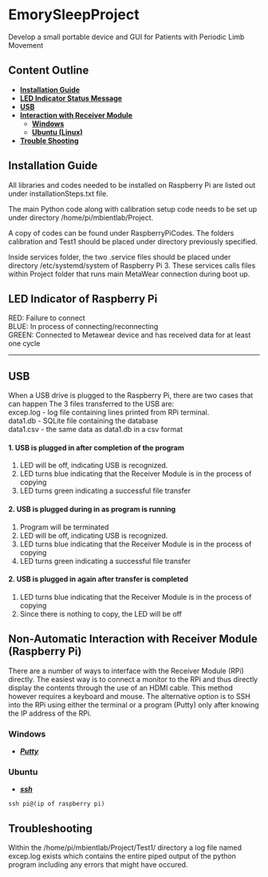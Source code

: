 EmorySleepProject
===========
Develop a small portable device and GUI for Patients with Periodic Limb Movement 
## Content Outline
- [**Installation Guide**](#installation-guide)
- [**LED Indicator Status Message**](#led-indicator-of-raspberry-pi)
- [**USB**](#usb)
- [**Interaction with Receiver Module**](#non-automatic-interaction-with-receiver-module-raspberry-pi)
  * [**Windows**](#windows)
  * [**Ubuntu (Linux)**](#ubuntu)
- [**Trouble Shooting**](#troubleshooting)

Installation Guide
------------------
All libraries and codes needed to be installed on Raspberry Pi are listed out under installationSteps.txt file.

The main Python code along with calibration setup code needs to be set up under directory /home/pi/mbientlab/Project.

A copy of codes can be found under RaspberryPiCodes. The folders calibration and Test1 should be placed under directory previously specified. 

Inside services folder, the two .service files should be placed under directory /etc/systemd/system of Raspberry Pi 3.
These services calls files within Project folder that runs main MetaWear connection during boot up.

## LED Indicator of Raspberry Pi
RED: Failure to connect \
BLUE: In process of connecting/reconnecting\
GREEN: Connected to Metawear device and has received data for at least one cycle
___
## USB
When a USB drive is plugged to the Raspberry Pi, there are two cases that can happen
The 3 files transferred to the USB are:\
excep.log - log file containing lines printed from RPi terminal.\
data1.db - SQLite file containing the database\
data1.csv - the same data as data1.db in a csv format
#### 1. USB is plugged in after completion of the program
1) LED will be off, indicating USB is recognized.
2) LED turns blue indicating that the Receiver Module is in the process of copying
3) LED turns green indicating a successful file transfer
#### 2. USB is plugged during in as program is running
1) Program will be terminated
2) LED will be off, indicating USB is recognized.
3) LED turns blue indicating that the Receiver Module is in the process of copying
4) LED turns green indicating a successful file transfer
#### 2. USB is plugged in again after transfer is completed
1) LED turns blue indicating that the Receiver Module is in the process of copying
2) Since there is nothing to copy, the LED will be off

## Non-Automatic Interaction with Receiver Module (Raspberry Pi)
There are a number of ways to interface with the Receiver Module (RPi) directly. The easiest way is to connect a monitor to the RPi and thus directly display the contents through the use of an HDMI cable. This method however requires a keyboard and mouse. The alternative option is to SSH into the RPi using either the terminal or a program (Putty) only after knowing the IP address of the RPi.
### Windows
* [***Putty***](https://www.putty.org/)
### Ubuntu
* [***ssh***](https://www.ssh.com/ssh/command/)
```
ssh pi@(ip of raspberry pi)
```

## Troubleshooting
Within the /home/pi/mbientlab/Project/Test1/ directory a log file named excep.log exists which contains the entire piped output of the python program including any errors that might have occured.
